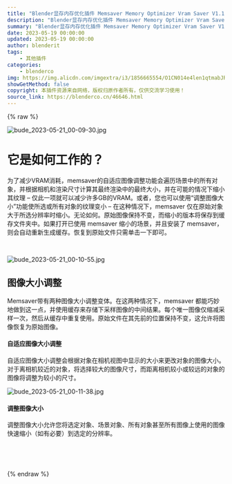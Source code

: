 ```yaml
---
title: "Blender显存内存优化插件 Memsaver Memory Optimizer Vram Saver V1.1 V1.0.0  blender布的"
description: "Blender显存内存优化插件 Memsaver Memory Optimizer Vram Saver V1.1 V1.0.0  blender布的"
summary: "Blender显存内存优化插件 Memsaver Memory Optimizer Vram Saver V1.1 V1.0.0  blender布的"
date: 2023-05-19 00:00:00
updated: 2023-05-19 00:00:00
author: blenderit
tags: 
    - 其他插件
categories:
    - blenderco
img: https://img.alicdn.com/imgextra/i3/1856665554/O1CN014e4len1qtmabJRow7_!!1856665554.jpg
showGetMethod: false
copyright: 本插件资源来自网络，版权归原作者所有，仅供交流学习使用！
source_link: https://blenderco.cn/46646.html
---
```


{% raw %}
<p><img class="aligncenter" src="https://img.alicdn.com/imgextra/i3/1856665554/O1CN014e4len1qtmabJRow7_!!1856665554.jpg" alt="bude_2023-05-21_00-09-30.jpg"></p><h1><b>它是如何工作的？</b></h1><p>为了减少VRAM消耗，memsaver的自适应图像调整功能会遍历场景中的所有对象，并根据相机和渲染尺寸计算其最终渲染中的最终大小，并在可能的情况下缩小其纹理 – 仅此一项就可以减少许多GB的VRAM。或者，您也可以使用“调整图像大小”功能使所选或所有对象的纹理变小 – 在这种情况下，memsaver 仅在原始对象大于所选分辨率时缩小。无论如何。原始图像保持不变，而缩小的版本将保存到缓存文件夹中。如果打开已使用 memsaver 缩小的场景，并且安装了 memsaver，则会自动重新生成缓存。恢复到原始文件只需单击一下即可。</p><p> </p><p><img class="aligncenter" src="https://img.alicdn.com/imgextra/i3/1856665554/O1CN01zw2mEk1qtmakxoOIP_!!1856665554.jpg" alt="bude_2023-05-21_00-10-55.jpg"></p><h2><b>图像大小调整</b></h2><p>Memsaver带有两种图像大小调整变体。在这两种情况下，memsaver 都能巧妙地做到这一点，并使用缓存来存储下采样图像的中间结果。每个唯一图像仅缩减采样一次，然后从缓存中重复使用。原始文件在其先前的位置保持不变，这允许将图像恢复为原始图像。</p><h4>自适应图像大小调整</h4><p>自适应图像大小调整会根据对象在相机视图中显示的大小来更改对象的图像大小。对于离相机较近的对象，将选择较大的图像尺寸，而距离相机较小或较远的对象的图像将调整为较小的尺寸。</p><p><img class="aligncenter" src="https://img.alicdn.com/imgextra/i4/1856665554/O1CN01QuCgAT1qtmajPZ96j_!!1856665554.jpg" alt="bude_2023-05-21_00-11-38.jpg"></p><h4>调整图像大小</h4><p>调整图像大小允许您将选定对象、场景对象、所有对象甚至所有图像上使用的图像快速缩小（如有必要）到选定的分辨率。</p><p> </p><p> </p>
<div style="display: none">blenderco</div>
{% endraw %}